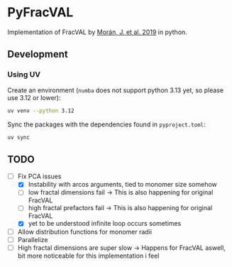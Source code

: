 # PyFracVAL

Implementation of FracVAL by [Morán, J. et al. 2019](https://www.sciencedirect.com/science/article/pii/S0010465519300323?via%3Dihub) in python.

## Development

### Using UV

Create an environment (`numba` does not support python 3.13 yet, so please use 3.12 or lower):

```sh
uv venv --python 3.12
```

Sync the packages with the dependencies found in `pyproject.toml`:

```sh
uv sync
```

## TODO

- [ ] Fix PCA issues
  - [x] Instability with arcos arguments, tied to monomer size somehow
  - [ ] low fractal dimensions fail -> This is also happening for original FracVAL
  - [ ] high fractal prefactors fail -> This is also happening for original FracVAL
  - [x] yet to be understood infinite loop occurs sometimes
- [ ] Allow distribution functions for monomer radii
- [ ] Parallelize
- [ ] High fractal dimensions are super slow -> Happens for FracVAL aswell, bit more noticeable for this implementation i feel
